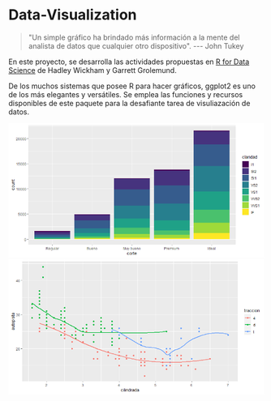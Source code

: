 # Data-Visualization
 > "Un simple gráfico ha brindado más información a la mente del analista de datos que cualquier otro dispositivo".
> --- John Tukey


En este proyecto, se desarrolla las actividades propuestas en  [R for Data Science](https://es.r4ds.hadley.nz/index.html) de Hadley Wickham y Garrett Grolemund.  

De los muchos sistemas que posee R para hacer gráficos, ggplot2 es uno de los más elegantes y versátiles. Se emplea las funciones y recursos disponibles de este paquete para la desafiante tarea de visuliazación de datos. 

![](/images/Rplot.png) ![](/images/Rplot02.png)


